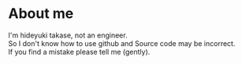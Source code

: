 # About me
I'm hideyuki takase, not an engineer. <br> 
So I don't know how to use github and Source code may be incorrect.<br>
If you find a mistake please tell me (gently).
